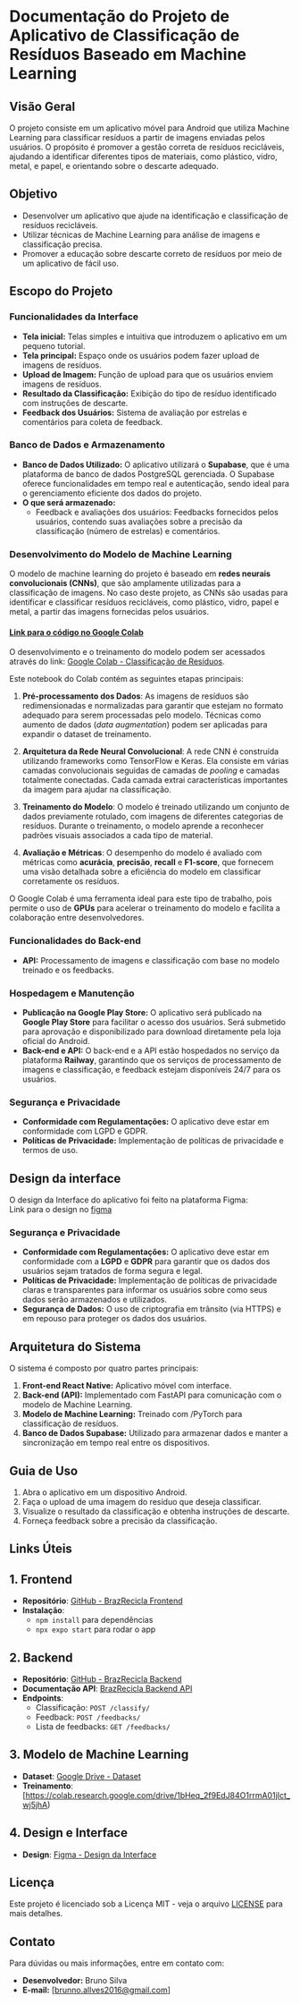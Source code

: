 # Documentação do Projeto de Aplicativo de Classificação de Resíduos Baseado em Machine Learning

## Visão Geral

O projeto consiste em um aplicativo móvel para Android que utiliza Machine Learning para classificar resíduos a partir de imagens enviadas pelos usuários. O propósito é promover a gestão correta de resíduos recicláveis, ajudando a identificar diferentes tipos de materiais, como plástico, vidro, metal, e papel, e orientando sobre o descarte adequado.

## Objetivo

- Desenvolver um aplicativo que ajude na identificação e classificação de resíduos recicláveis.
- Utilizar técnicas de Machine Learning para análise de imagens e classificação precisa.
- Promover a educação sobre descarte correto de resíduos por meio de um aplicativo de fácil uso.

## Escopo do Projeto

### Funcionalidades da Interface

- **Tela inicial:** Telas simples e intuitiva que introduzem o aplicativo em um pequeno tutorial.
- **Tela principal:** Espaço onde os usuários podem fazer upload de imagens de resíduos.
- **Upload de Imagem:** Função de upload para que os usuários enviem imagens de resíduos.
- **Resultado da Classificação:** Exibição do tipo de resíduo identificado com instruções de descarte.
- **Feedback dos Usuários:** Sistema de avaliação por estrelas e comentários para coleta de feedback.

### Banco de Dados e Armazenamento

- **Banco de Dados Utilizado:** O aplicativo utilizará o **Supabase**, que é uma plataforma de banco de dados PostgreSQL gerenciada. O Supabase oferece funcionalidades em tempo real e autenticação, sendo ideal para o gerenciamento eficiente dos dados do projeto.
- **O que será armazenado:**
  - Feedback e avaliações dos usuários: Feedbacks fornecidos pelos usuários, contendo suas avaliações sobre a precisão da classificação (número de estrelas) e comentários.

### Desenvolvimento do Modelo de Machine Learning

O modelo de machine learning do projeto é baseado em **redes neurais convolucionais (CNNs)**, que são amplamente utilizadas para a classificação de imagens. No caso deste projeto, as CNNs são usadas para identificar e classificar resíduos recicláveis, como plástico, vidro, papel e metal, a partir das imagens fornecidas pelos usuários.

#### [Link para o código no Google Colab](https://colab.research.google.com/drive/1bHeq_2f9EdJ84O1rrmA01jIct_wj5jhA?usp=sharing)
O desenvolvimento e o treinamento do modelo podem ser acessados através do link: [Google Colab - Classificação de Resíduos](https://colab.research.google.com/drive/1bHeq_2f9EdJ84O1rrmA01jIct_wj5jhA?usp=sharing).

Este notebook do Colab contém as seguintes etapas principais:

1. **Pré-processamento dos Dados**: As imagens de resíduos são redimensionadas e normalizadas para garantir que estejam no formato adequado para serem processadas pelo modelo. Técnicas como aumento de dados (_data augmentation_) podem ser aplicadas para expandir o dataset de treinamento.

2. **Arquitetura da Rede Neural Convolucional**: A rede CNN é construída utilizando frameworks como TensorFlow e Keras. Ela consiste em várias camadas convolucionais seguidas de camadas de _pooling_ e camadas totalmente conectadas. Cada camada extrai características importantes da imagem para ajudar na classificação.

3. **Treinamento do Modelo**: O modelo é treinado utilizando um conjunto de dados previamente rotulado, com imagens de diferentes categorias de resíduos. Durante o treinamento, o modelo aprende a reconhecer padrões visuais associados a cada tipo de material.

4. **Avaliação e Métricas**: O desempenho do modelo é avaliado com métricas como **acurácia**, **precisão**, **recall** e **F1-score**, que fornecem uma visão detalhada sobre a eficiência do modelo em classificar corretamente os resíduos.

O Google Colab é uma ferramenta ideal para este tipo de trabalho, pois permite o uso de **GPUs** para acelerar o treinamento do modelo e facilita a colaboração entre desenvolvedores.

### Funcionalidades do Back-end

- **API:** Processamento de imagens e classificação com base no modelo treinado e os feedbacks.

### Hospedagem e Manutenção

- **Publicação na Google Play Store:** O aplicativo será publicado na **Google Play Store** para facilitar o acesso dos usuários. Será submetido para aprovação e disponibilizado para download diretamente pela loja oficial do Android.
- **Back-end e API:** O back-end e a API estão  hospedados no serviço da plataforma **Railway**, garantindo que os serviços de processamento de imagens e classificação, e feedback estejam disponíveis 24/7 para os usuários.

### Segurança e Privacidade

- **Conformidade com Regulamentações:** O aplicativo deve estar em conformidade com LGPD e GDPR.
- **Políticas de Privacidade:** Implementação de políticas de privacidade e termos de uso.

## Design da interface 
O design da Interface do aplicativo foi feito na plataforma Figma:  
Link para o design no [figma](https://www.figma.com/design/798PQZldCQgnwUOiJ0fHTI/BrazRecicla?m=auto&t=62oyYFSBwtPdFNVs-1)

### Segurança e Privacidade

- **Conformidade com Regulamentações:** O aplicativo deve estar em conformidade com a **LGPD** e **GDPR** para garantir que os dados dos usuários sejam tratados de forma segura e legal.
- **Políticas de Privacidade:** Implementação de políticas de privacidade claras e transparentes para informar os usuários sobre como seus dados serão armazenados e utilizados.
- **Segurança de Dados:** O uso de criptografia em trânsito (via HTTPS) e em repouso para proteger os dados dos usuários.

## Arquitetura do Sistema

O sistema é composto por quatro partes principais:

1. **Front-end React Native:** Aplicativo móvel com interface.
2. **Back-end (API):** Implementado com FastAPI para comunicação com o modelo de Machine Learning.
3. **Modelo de Machine Learning:** Treinado com /PyTorch para classificação de resíduos.
4. **Banco de Dados Supabase:** Utilizado para armazenar dados e manter a sincronização em tempo real entre os dispositivos.

## Guia de Uso

1. Abra o aplicativo em um dispositivo Android.
2. Faça o upload de uma imagem do resíduo que deseja classificar.
3. Visualize o resultado da classificação e obtenha instruções de descarte.
4. Forneça feedback sobre a precisão da classificação.

## Links Úteis

## 1. Frontend
- **Repositório**: [GitHub - BrazRecicla Frontend](https://github.com/Brunosilva-data/brazrecicla-front-end.git)
- **Instalação**:
  - `npm install` para dependências
  - `npx expo start` para rodar o app

## 2. Backend
- **Repositório**: [GitHub - BrazRecicla Backend](https://github.com/Brunosilva-data/brazRecicla-back-end.git)
- **Documentação API**: [BrazRecicla Backend API](https://brazrecicla-back-end-production.up.railway.app/docs)
- **Endpoints**:
  - Classificação: `POST /classify/`
  - Feedback: `POST /feedbacks/`
  - Lista de feedbacks: `GET /feedbacks/`

## 3. Modelo de Machine Learning
- **Dataset**: [Google Drive - Dataset](https://drive.google.com/drive/folders/1QG__yWSk2lG_IsFNaR8_3wLDpVdCtUya?usp=sharing)
- **Treinamento**: [https://colab.research.google.com/drive/1bHeq_2f9EdJ84O1rrmA01jIct_wj5jhA)

## 4. Design e Interface
- **Design**: [Figma - Design da Interface](#)


## Licença

Este projeto é licenciado sob a Licença MIT - veja o arquivo [LICENSE](LICENSE) para mais detalhes.

## Contato

Para dúvidas ou mais informações, entre em contato com:

- **Desenvolvedor:** Bruno Silva
- **E-mail:** [brunno.allves2016@gmail.com]
